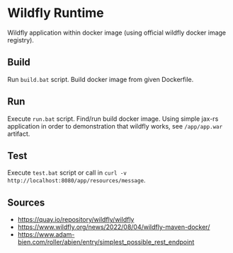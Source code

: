 # Wildfly Runtime
Wildfly application within docker image (using official wildfly docker image registry).

## Build
Run ```build.bat``` script. Build docker image from given Dockerfile.

## Run
Execute ```run.bat``` script. Find/run build docker image. Using simple jax-rs application in order to demonstration that wildfly works, see ```/app/app.war``` artifact.

## Test
Execute ```test.bat``` script or call in ```curl -v http://localhost:8080/app/resources/message```.

## Sources
+ https://quay.io/repository/wildfly/wildfly
+ https://www.wildfly.org/news/2022/08/04/wildfly-maven-docker/
+ https://www.adam-bien.com/roller/abien/entry/simplest_possible_rest_endpoint